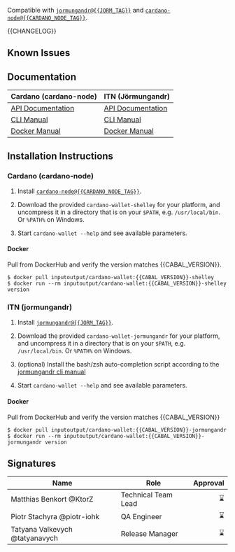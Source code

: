 <!-- Short optional summary -->

Compatible with [`jormungandr@{{JORM_TAG}}`](https://github.com/input-output-hk/jormungandr/releases/tag/{{JORM_TAG}}) and [`cardano-node@{{CARDANO_NODE_TAG}}`](https://github.com/input-output-hk/cardano-node/releases/tag/{{CARDANO_NODE_TAG}}).

<!-- A CHANGELOG, organized in three sections:

 - New Features
 - Improvements
 - Resolved Issues

-->

{{CHANGELOG}}

## Known Issues

<!-- Bugs known at the moment of the release, or discovered after and not fixed -->

## Documentation

<!-- A snapshot of the documentation at the time of releasing. -->

Cardano (cardano-node)                                                                                             | ITN (Jörmungandr)
---                                                                                                                | ---
[API Documentation](https://input-output-hk.github.io/cardano-wallet/api/{{GIT_TAG}})                              | [API Documentation](https://input-output-hk.github.io/cardano-wallet/api/{{GIT_TAG}})
[CLI Manual](https://github.com/input-output-hk/cardano-wallet/wiki/Wallet-command-line-interface/{{WIKI_COMMIT}}) | [CLI Manual](https://github.com/input-output-hk/cardano-wallet/wiki/Wallet-command-line-interface-jormungandr/{{WIKI_COMMIT}})
[Docker Manual](https://github.com/input-output-hk/cardano-wallet/wiki/Docker/{{WIKI_COMMIT}})                     | [Docker Manual](https://github.com/input-output-hk/cardano-wallet/wiki/Docker-jormungandr/{{WIKI_COMMIT}})

## Installation Instructions

<!-- Specific installation steps for this particular release. This should
basically captures whatever is currently available on the repository at
the moment of releasing. -->

### Cardano (cardano-node)

1. Install [`cardano-node@{{CARDANO_NODE_TAG}}`](https://github.com/input-output-hk/cardano-node/releases/tag/{{CARDANO_NODE_TAG}}).

2. Download the provided `cardano-wallet-shelley` for your platform, and uncompress it in a directory that is on your `$PATH`, e.g. `/usr/local/bin`. Or `%PATH%` on Windows.

4. Start `cardano-wallet --help` and see available parameters.

#### Docker

Pull from DockerHub and verify the version matches {{CABAL_VERSION}}.

```
$ docker pull inputoutput/cardano-wallet:{{CABAL_VERSION}}-shelley
$ docker run --rm inputoutput/cardano-wallet:{{CABAL_VERSION}}-shelley version
```

### ITN (jormungandr)

1. Install [`jormungandr@{{JORM_TAG}}`](https://github.com/input-output-hk/jormungandr/releases/tag/{{JORM_TAG}}).

2. Download the provided `cardano-wallet-jormungandr` for your platform, and uncompress it in a directory that is on your `$PATH`, e.g. `/usr/local/bin`. Or `%PATH%` on Windows.

3. (optional) Install the bash/zsh auto-completion script according to the [jormungandr cli manual](https://github.com/input-output-hk/cardano-wallet/wiki/Wallet-Command-Line-Interface/{{JORM_CLI_WIKI_COMMIT}})

4. Start `cardano-wallet --help` and see available parameters.

#### Docker

Pull from DockerHub and verify the version matches {{CABAL_VERSION}}

```
$ docker pull inputoutput/cardano-wallet:{{CABAL_VERSION}}-jormungandr
$ docker run --rm inputoutput/cardano-wallet:{{CABAL_VERSION}}-jormungandr version
```

## Signatures

<!-- Signatures of people responsible for the release -->

Name                           | Role                | Approval
---                            | ---                 | ---:
Matthias Benkort @KtorZ        | Technical Team Lead | :hourglass:
Piotr Stachyra @piotr-iohk     | QA Engineer         | :hourglass:
Tatyana Valkevych @tatyanavych | Release Manager     | :hourglass:
